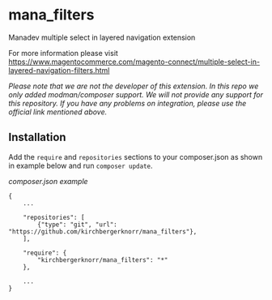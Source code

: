 mana_filters
=================================

Manadev multiple select in layered navigation extension

For more information please visit https://www.magentocommerce.com/magento-connect/multiple-select-in-layered-navigation-filters.html

*Please note that we are not the developer of this extension. In this repo we only added modman/composer support. We will not provide any support for this repository. If you have any problems on integration, please use the official link mentioned above.*


Installation
------------

Add the `require` and `repositories` sections to your composer.json as shown in example below and run `composer update`.

*composer.json example*

```
{
    ...
    
    "repositories": [
        {"type": "git", "url": "https://github.com/kirchbergerknorr/mana_filters"},
    ],
    
    "require": {
        "kirchbergerknorr/mana_filters": "*"
    },
    
    ...
}
```